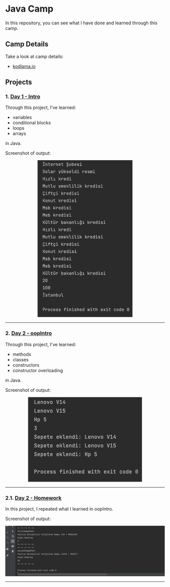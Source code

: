 # Java Camp
In this repository, you can see what I have done and learned through this camp.

## Camp Details

Take a look at camp details:
- [kodlama.io](https://www.kodlama.io/)

## Projects

### 1. [Day 1 - Intro](day1_intro)

Through this project, I've learned:
-	variables
-	conditional blocks
-	loops
-	arrays

in Java.

Screenshot of output:

<p align="center"><img src="images/day1_intro.png" width="300"></p>

---

### 2. [Day 2 - oopIntro](day2_oopIntro)

Through this project, I've learned:
-	methods
-	classes
-	constructors
-	constructor overloading

in Java.

Screenshot of output:

<p align="center"><img src="images/day2_oopIntro.png" width="360"></p>

---

### 2.1. [Day 2 - Homework](day2_homework)

In this project, I repeated what I learned in oopIntro.

Screenshot of output:

<p align="center"><img src="images/day2_homework1.png" width="600"></p>

---
